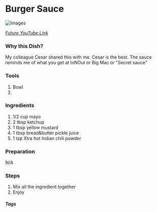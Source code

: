 # Burger Sauce
![Images](../images/*.jpg)

[*Future YouTube Link*]()

### Why this Dish?
My colleague Cesar shared this with me. Cesar is the best. The sauce reminds me of what you get at InNOut or Big Mac or "Secret sauce"

### Tools
1. Bowl
2. 

### Ingredients
1. 1/2 cup mayo
1. 2 tbsp ketchup
1. 1 tbsp yellow mustard
1. 1 tbsp bread&butter pickle juice
1. 1 tsp Xtra hot Indian chili powder

### Preparation
N/A

### Steps
1. Mix all the ingredient together
2. Enjoy

##### Tags